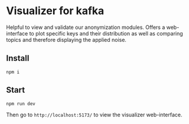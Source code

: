 # Visualizer for kafka 

Helpful to view and validate our anonymization modules. 
Offers a web-interface to plot specific keys and their distribution as well as comparing topics and therefore displaying the applied noise.

## Install

    npm i

## Start

    npm run dev

Then go to `http://localhost:5173/` to view the visualizer web-interface.